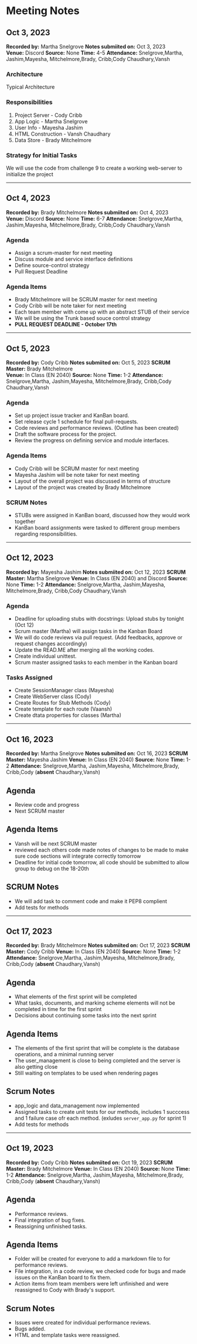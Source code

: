 # Meeting Notes 

## Oct 3, 2023 
**Recorded by:** Martha Snelgrove 
**Notes submiited on:** Oct 3, 2023  
**Venue:**  Discord 
**Source:** None 
**Time:**  4-5 
**Attendance:** Snelgrove,Martha, Jashim,Mayesha, Mitchelmore,Brady, Cribb,Cody Chaudhary,Vansh

### Architecture
Typical Architecture

### Responsibilities
1. Project Server - Cody Cribb
2. App Logic - Martha Snelgrove
3. User Info - Mayesha Jashim
4. HTML Construction - Vansh Chaudhary
5. Data Store - Brady Mitchelmore

### Strategy for Initial Tasks
We will use the code from challenge 9 to create a working web-server to initialize the project

---

## Oct 4, 2023 
**Recorded by:** Brady Mitchelmore
**Notes submiited on:** Oct 4, 2023  
**Venue:**  Discord 
**Source:** None 
**Time:**  6-7 
**Attendance:** Snelgrove,Martha, Jashim,Mayesha, Mitchelmore,Brady, Cribb,Cody Chaudhary,Vansh

### Agenda
- Assign a scrum-master for next meeting
- Discuss module and service interface definitions
- Define source-control strategy
- Pull Request Deadline

### Agenda Items
- Brady Mitchelmore will be SCRUM master for next meeting
- Cody Cribb will be note taker for next meeting
- Each team member with come up with an abstract STUB of their service
- We will be using the Trunk based souce control strategy
- **PULL REQUEST DEADLINE - October 17th**

---

## Oct 5, 2023 
**Recorded by:** Cody Cribb
**Notes submiited on:** Oct 5, 2023
**SCRUM Master:** Brady Mitchelmore  
**Venue:**  In Class (EN 2040) 
**Source:** None 
**Time:**  1-2 
**Attendance:** Snelgrove,Martha, Jashim,Mayesha, Mitchelmore,Brady, Cribb,Cody Chaudhary,Vansh

### Agenda
- Set up project issue tracker and KanBan board.
- Set release cycle 1 schedule for final pull-requests.
- Code reviews and performance reviews. (Outline has been created)
- Draft the software process for the project.
- Review the progress on defining service and module interfaces.

### Agenda Items
- Cody Cribb will be SCRUM master for next meeting
- Mayesha Jashim will be note taker for next meeting
- Layout of the overall project was discussed in terms of structure
- Layout of the project was created by Brady Mitchelmore

### SCRUM Notes
- STUBs were assigned in KanBan board, discussed how they would work together
- KanBan board assignments were tasked to different group members regarding responsibilities.
 
---

## Oct 12, 2023 
**Recorded by:** Mayesha Jashim
**Notes submiited on:** Oct 12, 2023
**SCRUM Master:** Martha Snelgrove
**Venue:**  In Class (EN 2040) and Discord 
**Source:** None 
**Time:**  1-2 
**Attendance:** Snelgrove,Martha, Jashim,Mayesha, Mitchelmore,Brady, Cribb,Cody Chaudhary,Vansh

### Agenda
- Deadline for uploading stubs with docstrings: Upload stubs by tonight (Oct 12)
- Scrum master (Martha) will assign tasks in the Kanban Board
- We will do code reviews via pull request. (Add feedbacks, approve or request changes accordingly)
- Update the READ.ME after merging all the working codes.
- Create individual unittest. 
- Scrum master assigned tasks to each member in the Kanban board
### Tasks Assigned
- Create SessionManager class (Mayesha)
- Create WebServer class (Cody)
- Create Routes for Stub Methods (Cody)
- Create template for each route (Vaansh)
- Create dtata properties for classes (Martha)
---

## Oct 16, 2023 
**Recorded by:** Martha Snelgrove
**Notes submiited on:** Oct 16, 2023
**SCRUM Master:** Mayesha Jashim
**Venue:**  In Class (EN 2040) 
**Source:** None 
**Time:**  1-2 
**Attendance:** Snelgrove,Martha, Jashim,Mayesha, Mitchelmore,Brady, Cribb,Cody (**absent** Chaudhary,Vansh)

## Agenda
- Review code and progress
- Next SCRUM master

## Agenda Items
- Vansh will be next SCRUM master
- reviewed each others code made notes of changes to be made to make sure code sections will integrate correctly tomorrow
- Deadline for initial code tomorrow, all code should be submitted to allow group to debug on the 18-20th

## SCRUM Notes
- We will add task to comment code and make it PEP8 complient
- Add tests for methods

---

## Oct 17, 2023 
**Recorded by:** Brady Mitchelmore
**Notes submiited on:** Oct 17, 2023
**SCRUM Master:** Cody Cribb
**Venue:**  In Class (EN 2040) 
**Source:** None 
**Time:**  1-2 
**Attendance:** Snelgrove,Martha, Jashim,Mayesha, Mitchelmore,Brady, Cribb,Cody (**absent** Chaudhary,Vansh)

## Agenda
- What elements of the first sprint will be completed
- What tasks, documents, and marking scheme elements will not be completed in time for the first sprint
- Decisions about continuing some tasks into the next sprint

## Agenda Items
- The elements of the first sprint that will be complete is the database operations, and a minimal running server
- The user_management is close to being completed and the server is also getting close
- Still waiting on templates to be used when rendering pages

## Scrum Notes
- app_logic and data_management now implemented
- Assigned tasks to create unit tests for our methods, includes 1 succcess and 1 failure case ofr each method. (exludes `server_app.py` for sprint 1)
- Add tests for methods

---

## Oct 19, 2023 
**Recorded by:** Cody Cribb 
**Notes submiited on:** Oct 19, 2023
**SCRUM Master:** Brady Mitchelmore
**Venue:**  In Class (EN 2040) 
**Source:** None 
**Time:**  1-2 
**Attendance:** Snelgrove,Martha, Jashim,Mayesha, Mitchelmore,Brady, Cribb,Cody (**absent** Chaudhary,Vansh)

## Agenda
- Performance reviews.
- Final integration of bug fixes.
- Reassigning unfinished tasks.

## Agenda Items
- Folder will be created for everyone to add a markdown file to for performance reviews.
- File integration, in a code review, we checked code for bugs and made issues on the KanBan board to fix them. 
- Action items from team members were left unfinished and were reassigned to Cody with Brady's support. 

## Scrum Notes
- Issues were created for individual performance reviews.
- Bugs added.
- HTML and template tasks were reassigned. 
